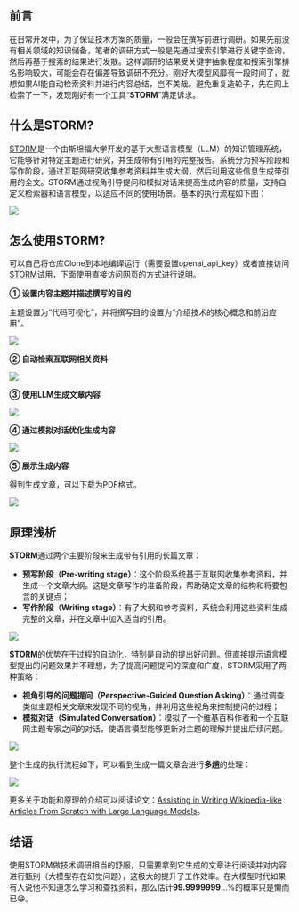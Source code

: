 ## 前言
在日常开发中，为了保证技术方案的质量，一般会在撰写前进行调研。如果先前没有相关领域的知识储备，笔者的调研方式一般是先通过搜索引擎进行关键字查询，然后再基于搜索的结果进行发散。这样调研的结果受关键字抽象程度和搜索引擎排名影响较大，可能会存在偏差导致调研不充分。刚好大模型风靡有一段时间了，就想如果AI能自动检索资料并进行内容总结，岂不美哉。避免重复造轮子，先在网上检索了一下，发现刚好有一个工具“**STORM**”满足诉求。

## 什么是STORM?
[STORM](https://github.com/stanford-oval/storm)是一个由斯坦福大学开发的基于大型语言模型（LLM）的知识管理系统，它能够针对特定主题进行研究，并生成带有引用的完整报告。系统分为预写阶段和写作阶段，通过互联网研究收集参考资料并生成大纲，然后利用这些信息生成带引用的全文。STORM通过视角引导提问和模拟对话来提高生成内容的质量，支持自定义检索器和语言模型，以适应不同的使用场景。基本的执行流程如下图：

![](https://cdn.jsdelivr.net/gh/Xiaoxie1994/images/images/202411270014095.gif)


## 怎么使用STORM?
可以自己将仓库Clone到本地编译运行（需要设置openai_api_key）或者直接访问[STORM](https://storm.genie.stanford.edu/)试用，下面使用直接访问网页的方式进行说明。

**① 设置内容主题并描述撰写的目的**

主题设置为“代码可视化”，并将撰写目的设置为“介绍技术的核心概念和前沿应用”。

![](https://cdn.jsdelivr.net/gh/Xiaoxie1994/images/images/202411270014097.png)

**② 自动检索互联网相关资料**

![](https://cdn.jsdelivr.net/gh/Xiaoxie1994/images/images/202411270014098.png)

**③ 使用LLM生成文章内容**

![](https://cdn.jsdelivr.net/gh/Xiaoxie1994/images/images/202411270014099.png)

**④ 通过模拟对话优化生成内容**

![](https://cdn.jsdelivr.net/gh/Xiaoxie1994/images/images/202411270014100.png)

**⑤ 展示生成内容**

得到生成文章，可以下载为PDF格式。

![](https://cdn.jsdelivr.net/gh/Xiaoxie1994/images/images/202411270014101.png)

## 原理浅析
**STORM**通过两个主要阶段来生成带有引用的长篇文章：
- **预写阶段（Pre-writing stage）**：这个阶段系统基于互联网收集参考资料，并生成一个文章大纲。这是文章写作的准备阶段，帮助确定文章的结构和将要包含的关键点；
- **写作阶段（Writing stage）**：有了大纲和参考资料，系统会利用这些资料生成完整的文章，并在文章中加入适当的引用。

![](https://cdn.jsdelivr.net/gh/Xiaoxie1994/images/images/202411270014102.png)

**STORM**的优势在于过程的自动化，特别是自动的提出好问题。但直接提示语言模型提出的问题效果并不理想，为了提高问题提问的深度和广度，STORM采用了两种策略：

- **视角引导的问题提问（Perspective-Guided Question Asking）**：通过调查类似主题相关文章来发现不同的视角，并利用这些视角来控制提问的过程；
- **模拟对话（Simulated Conversation）**：模拟了一个维基百科作者和一个互联网主题专家之间的对话，使语言模型能够更新对主题的理解并提出后续问题。

![](https://cdn.jsdelivr.net/gh/Xiaoxie1994/images/images/202411270014103.png)

整个生成的执行流程如下，可以看到生成一篇文章会进行**多趟**的处理：

![](https://cdn.jsdelivr.net/gh/Xiaoxie1994/images/images/202411270014104.png)

更多关于功能和原理的介绍可以阅读论文：[Assisting in Writing Wikipedia-like Articles From Scratch with Large Language Models](https://arxiv.org/abs/2402.14207)。

## 结语
使用STORM做技术调研相当的舒服，只需要拿到它生成的文章进行阅读并对内容进行甄别（大模型存在幻觉问题），这极大的提升了工作效率。在大模型时代如果有人说他不知道怎么学习和查找资料，那么估计**99.9999999**...%的概率只是懒而已😁。